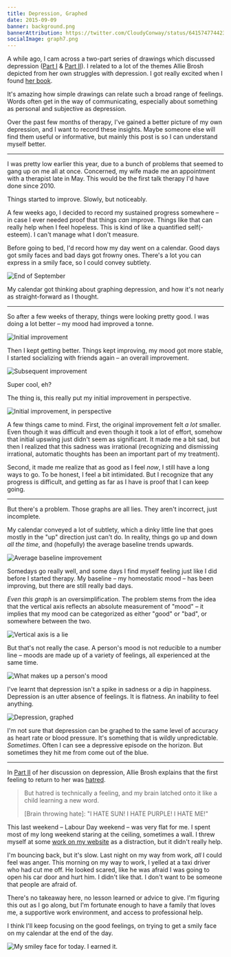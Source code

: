 ```yaml
---
title: Depression, Graphed
date: 2015-09-09
banner: background.png
bannerAttribution: https://twitter.com/CloudyConway/status/641574774423089152
socialImage: graph7.png
---
```


A while ago, I cam across a two-part series of drawings which discussed depression ([Part I](http://hyperboleandahalf.blogspot.nl/2011/10/adventures-in-depression.html) & [Part II](http://hyperboleandahalf.blogspot.nl/2013/05/depression-part-two.html)). I related to a lot of the themes Allie Brosh depicted from her own struggles with depression. I got really excited when I found [her book](http://amzn.to/1McmNmt).

It's amazing how simple drawings can relate such a broad range of feelings. Words often get in the way of communicating, especially about something as personal and subjective as depression.

Over the past few months of therapy, I've gained a better picture of my own depression, and I want to record these insights. Maybe someone else will find them useful or informative, but mainly this post is so I can understand myself better.

---

I was pretty low earlier this year, due to a bunch of problems that seemed to gang up on me all at once. Concerned, my wife made me an appointment with a therapist late in May. This would be the first talk therapy I'd have done since 2010.

Things started to improve. Slowly, but noticeably.

A few weeks ago, I decided to record my sustained progress somewhere – in case I ever needed proof that things _can_ improve. Things like that can really help when I feel hopeless. This is kind of like a quantified self(-esteem). I can't manage what I don't measure.

Before going to bed, I'd record how my day went on a calendar. Good days got smily faces and bad days got frowny ones. There's a lot you can express in a smily face, so I could convey subtlety.

![End of September](calendar.jpg)

My calendar got thinking about graphing depression, and how it's not nearly as straight-forward as I thought.

---

So after a few weeks of therapy, things were looking pretty good. I was doing a lot better – my mood had improved a tonne.

![Initial improvement](graph1.png)

Then I kept getting better. Things kept improving, my mood got more stable, I started socializing with friends again – an overall improvement.

![Subsequent improvement](graph2.png)

Super cool, eh?

The thing is, this really put my initial improvement in perspective.

![Initial improvement, in perspective](graph3.png)

A few things came to mind. First, the original improvement felt _a lot_ smaller. Even though it was difficult and even though it took a lot of effort, somehow that initial upswing just didn't seem as significant. It made me a bit sad, but then I realized that this sadness was irrational (recognizing and dismissing irrational, automatic thoughts has been an important part of my treatment).

Second, it made me realize that as good as I feel _now_, I still have a long ways to go. To be honest, I feel a bit intimidated. But I recognize that any progress is difficult, and getting as far as I have is proof that I can keep going.

---

But there's a problem. Those graphs are all lies. They aren't incorrect, just incomplete.

My calendar conveyed a lot of subtlety, which a dinky little line that goes mostly in the "up" direction just can't do. In reality, things go up and down _all the time_, and (hopefully) the average baseline trends upwards.

![Average baseline improvement](graph4.png)

Somedays go really well, and some days I find myself feeling just like I did before I started therapy. My baseline – my homeostatic mood – has been improving, but there are still really bad days.

_Even this graph_ is an oversimplification. The problem stems from the idea that the vertical axis reflects an absolute measurement of "mood" – it implies that my mood can be categorized as either "good" or "bad", or somewhere between the two.

![Vertical axis is a lie](graph5.png)

But that's not really the case. A person's mood is not reducible to a number line – moods are made up of a variety of feelings, all experienced at the same time.

![What makes up a person's mood](graph6.png)

I've learnt that depression isn't a spike in sadness or a dip in happiness. Depression is an utter absence of feelings. It is flatness. An inability to feel anything.

![Depression, graphed](graph7.png)

I'm not sure that depression can be graphed to the same level of accuracy as heart rate or blood pressure. It's something that is wildly unpredictable. _Sometimes_. Often I can see a depressive episode on the horizon. But sometimes they hit me from come out of the blue.

---

In [Part II](http://hyperboleandahalf.blogspot.nl/2013/05/depression-part-two.html) of her discussion on depression, Allie Brosh explains that the first feeling to return to her was [hatred](http://1.bp.blogspot.com/-JRfSp-ALu3Q/Uga2ko-8r0I/AAAAAAAAKKo/dxhhBX89w0E/s1600/ADTWO39.png).

> But hatred is technically a feeling, and my brain latched onto it like a child learning a new word.
>
> [Brain throwing hate]: "I HATE SUN! I HATE PURPLE! I HATE ME!"

This last weekend – Labour Day weekend – was very flat for me. I spent most of my long weekend staring at the ceiling, sometimes a wall. I threw myself at some [work on my website](/blog/blog-infrastructure/) as a distraction, but it didn't really help.

I'm bouncing back, but it's slow. Last night on my way from work, _all_ I could feel was anger. This morning on my way to work, I yelled at a taxi driver who had cut me off. He looked scared, like he was afraid I was going to open his car door and hurt him. I didn't like that. I don't want to be someone that people are afraid of.

There's no takeaway here, no lesson learned or advice to give. I'm figuring this out as I go along, but I'm fortunate enough to have a family that loves me, a supportive work environment, and access to professional help.

I think I'll keep focusing on the good feelings, on trying to get a smily face on my calendar at the end of the day.

![My smiley face for today. I earned it.](face.png)
